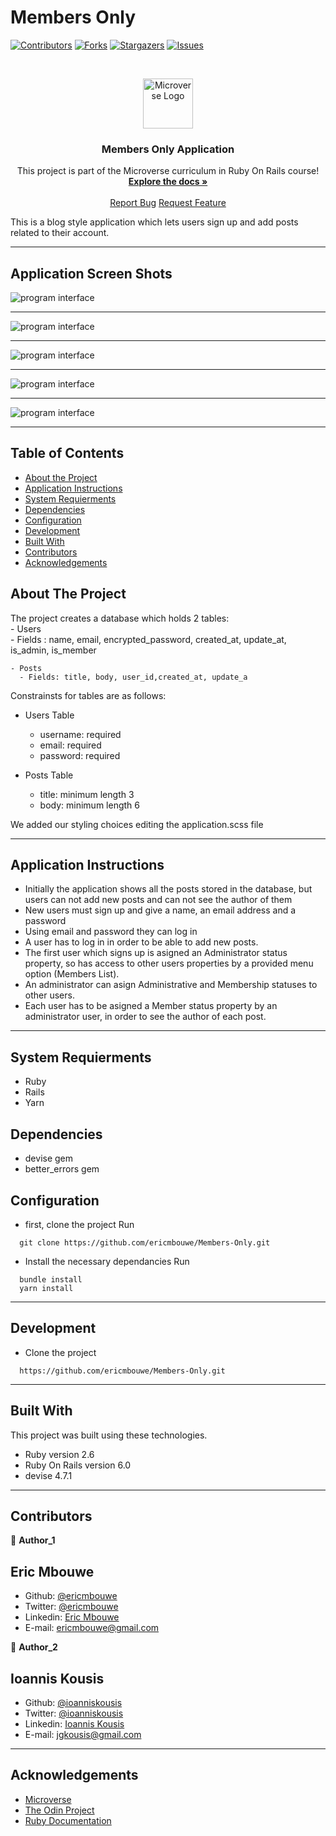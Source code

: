 # Members Only

<!--
*** Thanks for checking out this README Template. If you have a suggestion that would
*** make this better, please fork the repo and create a pull request or simply open
*** an issue with the tag "enhancement".
*** Thanks again! Now go create something AMAZING! :D
-->

<!-- PROJECT SHIELDS -->
<!--
*** I'm using markdown "reference style" links for readability.
*** Reference links are enclosed in brackets [ ] instead of parentheses ( ).
*** See the bottom of this document for the declaration of the reference variables
*** for contributors-url, forks-url, etc. This is an optional, concise syntax you may use.
*** https://www.markdownguide.org/basic-syntax/#reference-style-links
-->

[![Contributors][contributors-shield]][contributors-url]
[![Forks][forks-shield]][forks-url]
[![Stargazers][stars-shield]][stars-url]
[![Issues][issues-shield]][issues-url]

<!-- PROJECT LOGO -->
<br />
<p align="center">
  <a href="https://github.com/ericmbouwe/Members-Only">
    <img src="app/assets/images/microverse.png" alt="Microverse Logo" width="80" height="80">
  </a>
  
  <h3 align="center">Members Only Application</h3>
  
  <p align="center">
    This project is part of the Microverse curriculum in Ruby On Rails course!
    <br />
    <a href="https://github.com/ericmbouwe/Members-Only"><strong>Explore the docs »</strong></a>
    <br />
    <br />
    <a href="https://github.com/ericmbouwe/Members-Only/issues">Report Bug</a>
    <a href="https://github.com/ericmbouwe/Members-Only/issues">Request Feature</a>
  </p>
</p>

This is a blog style application which lets users sign up and add posts related to their account.  

<hr />

## Application Screen Shots  

<img src="app/assets/images/signup.png" alt="program interface">
<hr />
<img src="app/assets/images/login.png" alt="program interface">
<hr />
<img src="app/assets/images/posts.png" alt="program interface">
<hr />
<img src="app/assets/images/posts-loggedin.png" alt="program interface">
<hr />
<img src="app/assets/images/members.png" alt="program interface">
<hr />

<!-- TABLE OF CONTENTS -->

## Table of Contents

- [About the Project](#about-the-project)
- [Application Instructions](#application-instructions)
- [System Requierments](#system-requierments)
- [Dependencies](#dependencies)
- [Configuration](#configuration)
- [Development](#development)
- [Built With](#built-with)
- [Contributors](#contributors)
- [Acknowledgements](#acknowledgements)

<!-- ABOUT THE PROJECT -->

## About The Project  

  The project creates a database which holds 2 tables:  
    - Users  
      - Fields : name, email, encrypted_password, created_at, update_at, is_admin, is_member  
    
    - Posts  
      - Fields: title, body, user_id,created_at, update_a  

  Constrainsts for tables are as follows:  
  - Users Table
    - username: required  
    - email: required  
    - password: required  

  - Posts Table
    - title: minimum length 3  
    - body:  minimum length 6  

  We added our styling choices editing the application.scss file

<hr/>

<!-- ABOUT THE PROJECT -->

## Application Instructions  

  - Initially the application shows all the posts stored in the database, but users can not add new posts and can not see the author of them  
  - New users must sign up and give a name, an email address and a password  
  - Using email and password they can log in  
  - A user has to log in in order to be able to add new posts.  
  - The first user which signs up is asigned an Administrator status property, so has access to other users properties by a provided menu option (Members List).  
  - An administrator can asign Administrative and Membership statuses to other users.   
  - Each user has to be asigned a Member status property by an administrator user, in order to see the author of each post.  


<hr/>

## System Requierments
  - Ruby
  - Rails
  - Yarn

## Dependencies
  - devise gem
  - better_errors gem

## Configuration
  - first, clone the project 
  Run 
  ```
    git clone https://github.com/ericmbouwe/Members-Only.git
  ```

  - Install the necessary dependancies 
  Run 
  ```
    bundle install
    yarn install
  ```

<hr/>

## Development
  * Clone the project
  ```
    https://github.com/ericmbouwe/Members-Only.git
  ``` 
<hr/>

## Built With

This project was built using these technologies.

  - Ruby version 2.6
  - Ruby On Rails version 6.0
  - devise 4.7.1

<hr/>

<!-- CONTACT -->

## Contributors

:bust_in_silhouette: **Author_1**
## Eric Mbouwe

- Github: [@ericmbouwe](https://github.com/ericmbouwe)
- Twitter: [@ericmbouwe](https://twitter.com/ericmbouwe)
- Linkedin: [Eric Mbouwe](https://www.linkedin.com/in/ericmbouwe/)
- E-mail: ericmbouwe@gmail.com

:bust_in_silhouette: **Author_2**
​
## Ioannis Kousis

- Github: [@ioanniskousis](https://github.com/ioanniskousis)
- Twitter: [@ioanniskousis](https://twitter.com/ioanniskousis)
- Linkedin: [Ioannis Kousis](https://www.linkedin.com/in/jgkousis)
- E-mail: jgkousis@gmail.com
​
<hr/>
<!-- ACKNOWLEDGEMENTS -->

## Acknowledgements

  - [Microverse](https://www.microverse.org/)
  - [The Odin Project](https://www.theodinproject.com/)
  - [Ruby Documentation](https://www.ruby-lang.org/en/documentation/)

<!-- MARKDOWN LINKS & IMAGES -->
<!-- https://www.markdownguide.org/basic-syntax/#reference-style-links -->

[contributors-shield]: https://img.shields.io/github/contributors/ericmbouwe/Members-Only.svg?style=flat-square
[contributors-url]: https://github.com/ericmbouwe/Members-Only/graphs/contributors
[forks-shield]: https://img.shields.io/github/forks/ericmbouwe/Members-Only.svg?style=flat-square
[forks-url]: https://github.com/ericmbouwe/Members-Only/network/members
[stars-shield]: https://img.shields.io/github/stars/ericmbouwe/Members-Only.svg?style=flat-square
[stars-url]: https://github.com/ericmbouwe/Members-Only/stargazers
[issues-shield]: https://img.shields.io/github/issues/ericmbouwe/Members-Only.svg?style=flat-square
[issues-url]: https://github.com/ericmbouwe/Members-Only/issues


